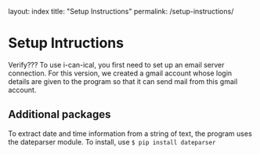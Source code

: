 layout: index
title: "Setup Instructions"
permalink: /setup-instructions/

# Setup Intructions

Verify??? To use i-can-ical, you first need to set up an email server connection. For this version, we created a gmail account whose login details are given to the program so that it can send mail from this gmail account. 

## Additional packages
To extract date and time information from a string of text, the program uses the dateparser module. To install, use
`$ pip install dateparser`

